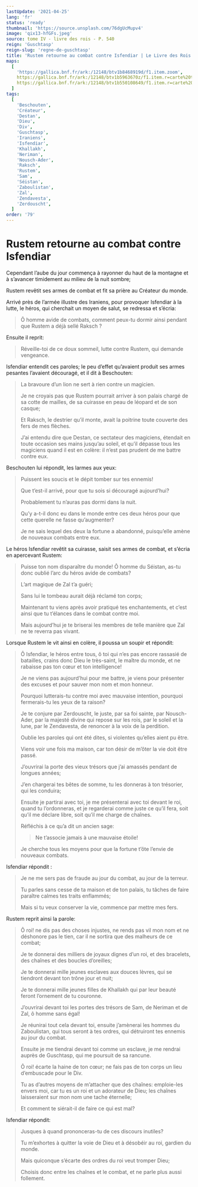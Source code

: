 ```yaml
---
lastUpdate: '2021-04-25'
lang: 'fr'
status: 'ready'
thumbnail: 'https://source.unsplash.com/76dgUcMupv4'
image: 'qix13-hfGFs.jpeg'
source: tome IV - livre des rois - P. 540
reign: 'Guschtasp'
reign-slug: 'regne-de-guschtasp'
title: 'Rustem retourne au combat contre Isfendiar | Le Livre des Rois | Shâhnâmeh'
maps:
  [
    'https://gallica.bnf.fr/ark:/12148/btv1b8468919d/f1.item.zoom',
    https://gallica.bnf.fr/ark:/12148/btv1b5963670z/f1.item.r=carte%20touran.zoom,
    https://gallica.bnf.fr/ark:/12148/btv1b550108649/f1.item.r=carte%20touran.zoom,
  ]
tags:
  [
    'Beschouten',
    'Créateur',
    'Destan',
    'Dieu',
    'Div',
    'Guschtasp',
    'Iraniens',
    'Isfendiar',
    'Khallakh',
    'Neriman',
    'Nousch-Ader',
    'Raksch',
    'Rustem',
    'Sam',
    'Séistan',
    'Zaboulistan',
    'Zal',
    'Zendavesta',
    'Zerdouscht',
  ]
order: '79'
---
```


<!-- LTeX: language=fr -->

# Rustem retourne au combat contre Isfendiar

Cependant l’aube du jour commença à rayonner du haut de la montagne et à s’avancer timidement au milieu de la nuit sombre;

Rustem revêtit ses armes de combat et fit sa prière au Créateur du monde.

Arrivé près de l’armée illustre des Iraniens, pour provoquer Isfendiar à la lutte, le héros, qui cherchait un moyen de salut, se redressa et s’écria:

> Ô homme avide de combats, comment peux-tu dormir ainsi pendant que Rustem a déjà sellé Raksch ?

Ensuite il reprit:

> Réveille-toi de ce doux sommeil, lutte contre Rustem, qui demande vengeance.

Isfendiar entendit ces paroles; le peu d’effet qu’avaient produit ses armes pesantes l’avaient découragé, et il dit à Beschouten:

> La bravoure d’un lion ne sert à rien contre un magicien.
>
> Je ne croyais pas que Rustem pourrait arriver à son palais chargé de sa cotte de mailles, de sa cuirasse en peau de léopard et de son casque;
>
> Et Raksch, le destrier qu’il monte, avait la poitrine toute couverte des fers de mes flèches.
>
> J’ai entendu dire que Destan, ce sectateur des magiciens, étendait en toute occasion ses mains jusqu’au soleil, et qu’il dépasse tous les magiciens quand il est en colère: il n’est pas prudent de me battre contre eux.

Beschouten lui répondit, les larmes aux yeux:

> Puissent les soucis et le dépit tomber sur tes ennemis!
>
> Que t’est-il arrivé, pour que tu sois si découragé aujourd’hui?
>
> Probablement tu n’auras pas dormi dans la nuit.
>
> Qu’y a-t-il donc eu dans le monde entre ces deux héros pour que cette querelle ne fasse qu’augmenter?
>
> Je ne sais lequel des deux la fortune a abandonné, puisqu’elle amène de nouveaux combats entre eux.

Le héros Isfendiar revêtit sa cuirasse, saisit ses armes de combat, et s’écria en apercevant Rustem:

> Puisse ton nom disparaître du monde! Ô homme du Séistan, as-tu donc oublié l’arc du héros avide de combats?
>
> L’art magique de Zal t’a guéri;
>
> Sans lui le tombeau aurait déjà réclamé ton corps;
>
> Maintenant tu viens après avoir pratiqué tes enchantements, et c’est ainsi que tu t’élances dans le combat contre moi.
>
> Mais aujourd’hui je te briserai les membres de telle manière que Zal ne te reverra pas vivant.

Lorsque Rustem le vit ainsi en colère, il poussa un soupir et répondit:

> Ô Isfendiar, le héros entre tous, ô toi qui n’es pas encore rassasié de batailles, crains donc Dieu le très-saint, le maître du monde, et ne rabaisse pas ton cœur et ton intelligence!
>
> Je ne viens pas aujourd’hui pour me battre, je viens pour présenter des excuses et pour sauver mon nom et mon honneur.
>
> Pourquoi lutterais-tu contre moi avec mauvaise intention, pourquoi fermerais-tu les yeux de ta raison?
>
> Je te conjure par Zerdouscht, le juste, par sa foi sainte, par Nousch-Ader, par la majesté divine qui repose sur les rois, par le soleil et la lune, par le Zendavesta, de renoncer à la voix de la perdition.
>
> Oublie les paroles qui ont été dites, si violentes qu’elles aient pu être.
>
> Viens voir une fois ma maison, car ton désir de m’ôter la vie doit être passé.
>
> J’ouvrirai la porte des vieux trésors que j’ai amassés pendant de longues années;
>
> J’en chargerai tes bêtes de somme, tu les donneras à ton trésorier, qui les conduira;
>
> Ensuite je partirai avec toi, je me présenterai avec toi devant le roi, quand tu l’ordonneras, et je regarderai comme juste ce qu’il fera, soit qu’il me déclare libre, soit qu’il me charge de chaînes.
>
> Réfléchis à ce qu’a dit un ancien sage:
>
> > Ne t’associe jamais à une mauvaise étoile!
>
> Je cherche tous les moyens pour que la fortune t’ôte l’envie de nouveaux combats.

Isfendiar répondit :

> Je ne me sers pas de fraude au jour du combat, au jour de la terreur.
>
> Tu parles sans cesse de ta maison et de ton palais, tu tâches de faire paraître calmes tes traits enflammés;
>
> Mais si tu veux conserver la vie, commence par mettre mes fers.

Rustem reprit ainsi la parole:

> Ô roi! ne dis pas des choses injustes, ne rends pas vil mon nom et ne déshonore pas le tien, car il ne sortira que des malheurs de ce combat;
>
> Je te donnerai des milliers de joyaux dignes d’un roi, et des bracelets, des chaînes et des boucles d’oreilles;
>
> Je te donnerai mille jeunes esclaves aux douces lèvres, qui se tiendront devant ton trône jour et nuit;
>
> Je te donnerai mille jeunes filles de Khallakh qui par leur beauté feront l’ornement de tu couronne.
>
> J’ouvrirai devant toi les portes des trésors de Sam, de Neriman et de Zal, ô homme sans égal!
>
> Je réunirai tout cela devant toi, ensuite j’amènerai les hommes du Zaboulistan, qui tous seront à tes ordres, qui détruiront tes ennemis au jour du combat.
>
> Ensuite je me tiendrai devant toi comme un esclave, je me rendrai auprès de Guschtasp, qui me poursuit de sa rancune.
>
> Ô roi! écarte la haine de ton cœur; ne fais pas de ton corps un lieu d’embuscade pour le Div.
>
> Tu as d’autres moyens de m’attacher que des chaînes: emploie-les envers moi, car tu es un roi et un adorateur de Dieu; les chaînes laisseraient sur mon nom une tache éternelle;
>
> Et comment te siérait-il de faire ce qui est mal?

Isfendiar répondit:

> Jusques à quand prononceras-tu de ces discours inutiles?
>
> Tu m’exhortes à quitter la voie de Dieu et à désobéir au roi, gardien du monde.
>
> Mais quiconque s’écarte des ordres du roi veut tromper Dieu;
>
> Choisis donc entre les chaînes et le combat, et ne parle plus aussi follement.
